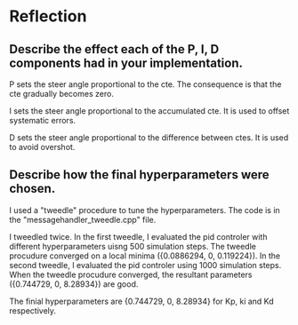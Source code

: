 # Reflection

## Describe the effect each of the P, I, D components had in your implementation.
	
P sets the steer angle proportional to the cte. The consequence is that the cte gradually becomes zero.

I sets the steer angle proportional to the accumulated cte. It is used to offset systematic errors.

D sets the steer angle proportional to the difference between ctes. It is used to avoid overshot.



## Describe how the final hyperparameters were chosen.
	

I used a "tweedle" procedure to tune the hyperparameters. The code is in the "messagehandler_tweedle.cpp" file. 

I tweedled twice. In the first tweedle, I evaluated the pid controler with different hyperparameters uisng 500 simulation steps. The tweedle procudure converged on a local minima ({0.0886294,	0,	0.119224}). In the second tweedle, I evaluated the pid controler using 1000 simulation steps. When the tweedle procudure converged, the resultant parameters ({0.744729,	0,	8.28934}) are good.

The finial hyperparameters are {0.744729,	0,	8.28934} for Kp, ki and Kd respectively.
